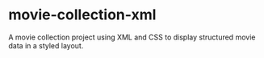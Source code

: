 # movie-collection-xml
A movie collection project using XML and CSS to display structured movie data in a styled layout.
